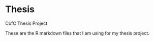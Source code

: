 # Thesis
CofC Thesis Project

These are the R markdown files that I am using for my thesis project.
